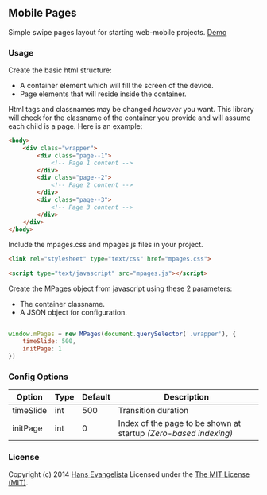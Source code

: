 ## Mobile Pages
Simple swipe pages layout for starting web-mobile projects. [Demo](http://hanshavin.github.io/Mobile-Pages/)

### Usage
Create the basic html structure:

* A container element which will fill the screen of the device.
* Page elements that will reside inside the container.

Html tags and classnames may be changed *however* you want. This library will check for the classname of the container you provide and will assume each child is a page. Here is an example:

``` html
<body>
	<div class="wrapper">
		<div class="page--1">
			<!-- Page 1 content -->
		</div>
		<div class="page--2">
			<!-- Page 2 content -->
		</div>
		<div class="page--3">
			<!-- Page 3 content -->
		</div>
	</div>
</body>
```

Include the mpages.css and mpages.js files in your project.

``` html
<link rel="stylesheet" type="text/css" href="mpages.css">
```

``` html
<script type="text/javascript" src="mpages.js"></script>
```

Create the MPages object from javascript using these 2 parameters:

* The container classname.
* A JSON object for configuration.

``` js

window.mPages = new MPages(document.querySelector('.wrapper'), {
	timeSlide: 500,
	initPage: 1
})
```

### Config Options
Option | Type | Default | Description
------ | ---- | ------- | -----------
timeSlide | int | 500 | Transition duration
initPage | int | 0 | Index of the page to be shown at startup *(Zero-based indexing)*

### License
Copyright (c) 2014 [Hans Evangelista](https://twitter.com/hanshavin_code) Licensed under the [The MIT License (MIT)](http://opensource.org/licenses/MIT).